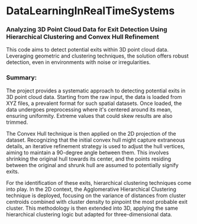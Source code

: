 # DataLearningInRealTimeSystems

### Analyzing 3D Point Cloud Data for Exit Detection Using Hierarchical Clustering and Convex Hull Refinement
This code aims to detect potential exits within 3D point cloud data. Leveraging geometric and clustering techniques, the solution offers robust detection, even in environments with noise or irregularities. 

### Summary:
The project provides a systematic approach to detecting potential exits in 3D point cloud data. Starting from the raw input, the data is loaded from XYZ files, a prevalent format for such spatial datasets. Once loaded, the data undergoes preprocessing where it's centered around its mean, ensuring uniformity. Extreme values that could skew results are also trimmed.

The Convex Hull technique is then applied on the 2D projection of the dataset. Recognizing that the initial convex hull might capture extraneous details, an iterative refinement strategy is used to adjust the hull vertices, aiming to maintain a 90-degree angle between them. This involves shrinking the original hull towards its center, and the points residing between the original and shrunk hull are assumed to potentially signify exits.

For the identification of these exits, hierarchical clustering techniques come into play. In the 2D context, the Agglomerative Hierarchical Clustering technique is deployed, focusing on the variance of distances from cluster centroids combined with cluster density to pinpoint the most probable exit cluster. This methodology is then extended into 3D, applying the same hierarchical clustering logic but adapted for three-dimensional data.

